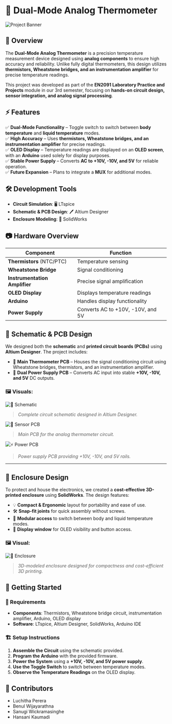 # 🏥 Dual-Mode Analog Thermometer  

![Project Banner](Images/image.png) <!-- Add an image of your device or schematic if available -->

## 📌 Overview  
The **Dual-Mode Analog Thermometer** is a precision temperature measurement device designed using **analog components** to ensure high accuracy and reliability. Unlike fully digital thermometers, this design utilizes **thermistors, Wheatstone bridges, and an instrumentation amplifier** for precise temperature readings.  

This project was developed as part of the **EN2091 Laboratory Practice and Projects** module in our 3rd semester, focusing on **hands-on circuit design, sensor integration, and analog signal processing**.  

## ⚡ Features  
✅ **Dual-Mode Functionality** – Toggle switch to switch between **body temperature** and **liquid temperature** modes.  
✅ **High Accuracy** – Uses **thermistors, Wheatstone bridges, and an instrumentation amplifier** for precise readings.  
✅ **OLED Display** – Temperature readings are displayed on an **OLED screen**, with an **Arduino** used solely for display purposes.  
✅ **Stable Power Supply** – Converts **AC to +10V, -10V, and 5V** for reliable operation.  
✅ **Future Expansion** – Plans to integrate a **MUX** for additional modes.  

## 🛠️ Development Tools  
- **Circuit Simulation**: 🖥️ LTspice  
- **Schematic & PCB Design**: 🖊️ Altium Designer  
- **Enclosure Modeling**: 📐 SolidWorks  

## 📷 Hardware Overview  
| Component           | Function |
|--------------------|--------------------------------|
| **Thermistors** (NTC/PTC)  | Temperature sensing  |
| **Wheatstone Bridge**  | Signal conditioning |
| **Instrumentation Amplifier** | Precise signal amplification |
| **OLED Display** | Displays temperature readings |
| **Arduino** | Handles display functionality |
| **Power Supply** | Converts AC to +10V, -10V, and 5V |

## 🧩 Schematic & PCB Design

We designed both the **schematic** and **printed circuit boards (PCBs)** using **Altium Designer**. The project includes:

- 🧠 **Main Thermometer PCB** – Houses the signal conditioning circuit using Wheatstone bridges, thermistors, and an instrumentation amplifier.
- 🔋 **Dual Power Supply PCB** – Converts AC input into stable **+10V, -10V, and 5V** DC outputs. 

### 🖼️ Visuals:
![📐 Schematic](Images/schematic.jpeg)
> *Complete circuit schematic designed in Altium Designer.*

![🔧 Sensor PCB](Images/pcb_main.jpeg)
> *Main PCB for the analog thermometer circuit.*

![⚡ Power PCB](Images/pcb.jpeg)
> *Power supply PCB providing +10V, -10V, and 5V rails.*

---

## 🧱 Enclosure Design

To protect and house the electronics, we created a **cost-effective 3D-printed enclosure** using **SolidWorks**. The design features:

- 💡 **Compact & Ergonomic** layout for portability and ease of use.
- 🛠️ **Snap-fit joints** for quick assembly without screws.
- 🔄 **Modular access** to switch between body and liquid temperature modes.
- 📏 **Display window** for OLED visibility and button access.

### 🖼️ Visual:
![🧊 Enclosure](Images/enclosure.jpeg)
> *3D-modeled enclosure designed for compactness and cost-efficient 3D printing.*


## 🚀 Getting Started  
### 🔧 Requirements  
- **Components**: Thermistors, Wheatstone bridge circuit, instrumentation amplifier, Arduino, OLED display  
- **Software**: LTspice, Altium Designer, SolidWorks, Arduino IDE  

### 🏗️ Setup Instructions  
1. **Assemble the Circuit** using the schematic provided.  
2. **Program the Arduino** with the provided firmware.  
3. **Power the System** using a **+10V, -10V, and 5V power supply**.  
4. **Use the Toggle Switch** to switch between temperature modes.  
5. **Observe the Temperature Readings** on the OLED display.  


## 🤝 Contributors  
- Luchitha Perera
- Benul Wijayarathna
- Sanugi Wickramasinghe
- Hansani Kaumadi 



